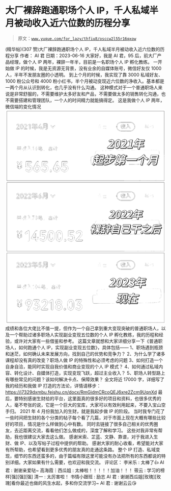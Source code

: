 # 大厂裸辞跑通职场个人 IP，千人私域半月被动收入近六位数的历程分享

> 原文：[`www.yuque.com/for_lazy/thfiu8/osccw2l55r16qxow`](https://www.yuque.com/for_lazy/thfiu8/osccw2l55r16qxow)

<ne-h2 id="68954273" data-lake-id="68954273"><ne-heading-ext><ne-heading-anchor></ne-heading-anchor><ne-heading-fold></ne-heading-fold></ne-heading-ext><ne-heading-content><ne-text id="ube7da5bf">(精华帖)(307 赞)大厂裸辞跑通职场个人 IP，千人私域半月被动收入近六位数的历程分享</ne-text></ne-heading-content></ne-h2> <ne-p id="ue9da4505" data-lake-id="ue9da4505"><ne-text id="ud82cc674">作者： AI 君</ne-text></ne-p> <ne-p id="u8c3e9284" data-lake-id="u8c3e9284"><ne-text id="u4615f741">日期：2023-06-16</ne-text></ne-p> <ne-p id="u79b0b383" data-lake-id="u79b0b383"><ne-text id="u096be998">大家好，我是 AI 君，95 后，前大厂产品经理，做个人 IP 两年，裸辞一年半，目前是一名职场个人 IP 孵化教练。</ne-text></ne-p> <ne-p id="ue288653d" data-lake-id="ue288653d"><ne-text id="u3f9de9dd">一开始做 IP 的时候，我是无资源无背景，没有业余的自媒体账号，微信好友仅 1000 人，半年不发朋友圈的小透明。</ne-text></ne-p> <ne-p id="udd987084" data-lake-id="udd987084"><ne-text id="u0c71c810">到上个月的时候，我实现了靠 3000 私域好友、1000 粉公众号和 4000 粉小红书，半个月被动变现近六位数的净收入。基本都是一两个月从认识到转化，也几乎没有什么沟通。</ne-text></ne-p> <ne-p id="u0fc54460" data-lake-id="u0fc54460"><ne-text id="u9e4fcc99">这种模式对于一个普通职场人来说是非常舒服的，不需要维护太多好友和产品，不需要做太多的销售转化沟通，也不需要搭建和管理团队，一个人的时间精力就能搞得定。</ne-text></ne-p> <ne-p id="ub18219d2" data-lake-id="ub18219d2"><ne-text id="u4729bf2f">这是我做个人 IP 两年，微信端的变化情况</ne-text></ne-p> <ne-p id="u10630f9c" data-lake-id="u10630f9c"><ne-card data-card-name="image" data-card-type="inline" id="GKAEb" data-event-boundary="card">![](img/4ceff969d44e3ec93e6a83a465359f9a.png)</ne-card></ne-p> <ne-p id="u207dcb50" data-lake-id="u207dcb50"><ne-text id="u7bad1eec">成绩和各位大佬比不值一提，但作为一个自己拿到重大变现突破的普通职场人，以及一个帮助过诸多职场人实现副业变现五位数的个人 IP 孵化教练，我的历程和经验，或许对大家有一些借鉴和参考。</ne-text></ne-p> <ne-p id="u7cfe7d11" data-lake-id="u7cfe7d11"><ne-text id="ub26722df">这篇文章就想和大家详细分享一下《普通职场人，如何跑通个人 IP，实现副业变现五位数》，具体包括——</ne-text></ne-p> <ne-p id="u8ca724d6" data-lake-id="u8ca724d6"><ne-text id="ub3326cc8">1、职场遇到瓶颈和迷茫，如何确认未来发展方向，找到自己的优势和竞争力？</ne-text></ne-p> <ne-p id="u4aab23c5" data-lake-id="u4aab23c5"><ne-text id="u3d7c38d0">2、为什么学了诸多课程却没有真的改变？职场人做 IP 的特殊性和必须考虑的问题</ne-text></ne-p> <ne-p id="uf290e82e" data-lake-id="uf290e82e"><ne-text id="ub89736bf">3、如何打造一个自身自洽，能同时实现自我价值和商业变现的个人 IP 模式？</ne-text></ne-p> <ne-p id="u4e49b9a9" data-lake-id="u4e49b9a9"><ne-text id="ud5163530">4、如何通过私域内容、转化设计、自媒体打造，实现变现飞跃，超过主业收入？</ne-text></ne-p> <ne-p id="u189a411e" data-lake-id="u189a411e"><ne-text id="u4eabe643">5、职场人转型路上有哪些常见的问题？该如何解决卡点、保障效果？</ne-text></ne-p> <ne-p id="uffc81e7b" data-lake-id="uffc81e7b"><ne-text id="ue682167b">全文将近 17000 字，详细写了我的经历和我做 IP 打造的方法论，详情请移步：</ne-text>[<ne-text id="u8d75fc78">https://j7329dxmbu.feishu.cn/docx/RmGidmCRcoQEJ6xre2Zcm9UqnXd</ne-text>](https://j7329dxmbu.feishu.cn/docx/RmGidmCRcoQEJ6xre2Zcm9UqnXd)</ne-p> <ne-p id="ud205d226" data-lake-id="ud205d226"><ne-text id="u55c5856f">最后，要特别感谢生财给的平台，这里面真的很多好的项目和资料，也很多优秀的人，毫不夸张的说，它是一个巨大的宝库，大家可以有效利用起来，不要入宝山空手归。</ne-text></ne-p> <ne-p id="u000c7409" data-lake-id="u000c7409"><ne-text id="u900ffb18">2021 年 4 月份我加入的生财，就是我起步做 IP 的阶段。</ne-text></ne-p> <ne-p id="u92d1bb7b" data-lake-id="u92d1bb7b"><ne-text id="ue11beed4">当时我专门花了一些时间把生财的各个分类的帖子每个看了几篇，对于市面上现在大概有哪些比较好的项目，情况是什么样做到心中有数。</ne-text></ne-p> <ne-p id="u20a83354" data-lake-id="u20a83354"><ne-text id="uf1f20926">同时去链接了很多自己相关的优秀圈友，去近距离交流，看看他们怎么做成的，深度了解和学习。</ne-text></ne-p> <ne-p id="u032504b9" data-lake-id="u032504b9"><ne-text id="ufdb94fa5">这些对我非常有帮助，我也很建议大家去这么做。</ne-text></ne-p> <ne-p id="ub3ab32cd" data-lake-id="ub3ab32cd"><ne-text id="u13c5f8d1">感谢米索、芷蓝、文静、靠谱，对于我进入生财、做 IP、以及写帖子过程中提供的帮助。</ne-text></ne-p> <ne-p id="u2d5a48e3" data-lake-id="u2d5a48e3"><ne-text id="uaef622f4">感谢大家的耐心收看，希望能对大家有所帮助，也希望看到更多优秀的朋友真的走通这条路。</ne-text></ne-p> <ne-p id="uf31e36b8" data-lake-id="uf31e36b8"><ne-text id="ufba64a2d">整个 IP 打造、私域变现，细节的东西还蛮多的，由于篇幅有限这里可能没有办法把所有的东西都说的特别详细。大家如果有什么需要，也欢迎和我交流。</ne-text></ne-p> <ne-hole id="u6807e8bf" data-lake-id="u6807e8bf"><ne-card data-card-name="hr" data-card-type="block" id="EC309" data-event-boundary="card"><ne-p id="uaaa7ece0" data-lake-id="uaaa7ece0"><ne-text id="uafccbf78">评论区：</ne-text></ne-p> <ne-p id="u86fe61e9" data-lake-id="u86fe61e9"><ne-text id="u20e8612c">李米乐 : 太棒了👍</ne-text> <ne-text id="udff49406">AI 君 : 谢谢亲爱哒~</ne-text> <ne-text id="u88e2f4d1">高海霞｜西瓜姐 : 太棒啦！！！！！加油！！！</ne-text> <ne-text id="ud1b0fad8">筱云 : 学习的榜样[强][强][强]</ne-text> <ne-text id="u3b9b7e4d">清一 : 太厉害啦！</ne-text> <ne-text id="u712e8cb6">书情小跟班 : 励志</ne-text> <ne-text id="u9b087cda">AI 君 : 谢谢西瓜姐[玫瑰][玫瑰]看你最近也做的风生水起，多和你交流学习~</ne-text> <ne-text id="u9a8fa1fd">AI 君 : 谢谢云云😘</ne-text></ne-p></ne-card></ne-hole>